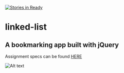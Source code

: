 [![Stories in Ready](https://badge.waffle.io/esayler/linked-list.png?label=ready&title=Ready)](https://waffle.io/esayler/linked-list)
# linked-list
## A bookmarking app built with jQuery

Assignment specs can be found [HERE](http://frontend.turing.io/projects/linked-list.html)

![Alt text](https://gyazo.com/4e571cc1a2c9e97b7a956f1e720f73f2.png "Screenshot")
